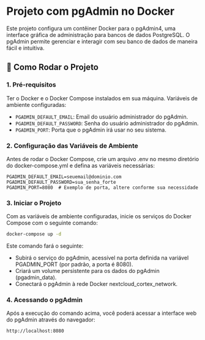 # Projeto com pgAdmin no Docker

Este projeto configura um contêiner Docker para o pgAdmin4, uma interface gráfica de administração para bancos de dados PostgreSQL. O pgAdmin permite gerenciar e interagir com seu banco de dados de maneira fácil e intuitiva.

## 🚀 Como Rodar o Projeto
### 1. Pré-requisitos
Ter o Docker e o Docker Compose instalados em sua máquina.
Variáveis de ambiente configuradas:
- `PGADMIN_DEFAULT_EMAIL`: Email do usuário administrador do pgAdmin.
- `PGADMIN_DEFAULT_PASSWORD`: Senha do usuário administrador do pgAdmin.
- `PGADMIN_PORT`: Porta que o pgAdmin irá usar no seu sistema.
### 2. Configuração das Variáveis de Ambiente
Antes de rodar o Docker Compose, crie um arquivo .env no mesmo diretório do docker-compose.yml e defina as variáveis necessárias:


```
PGADMIN_DEFAULT_EMAIL=seuemail@dominio.com
PGADMIN_DEFAULT_PASSWORD=sua_senha_forte
PGADMIN_PORT=8080  # Exemplo de porta, altere conforme sua necessidade
```

### 3. Iniciar o Projeto
Com as variáveis de ambiente configuradas, inicie os serviços do Docker Compose com o seguinte comando:

```sh
docker-compose up -d
```

Este comando fará o seguinte:

- Subirá o serviço do pgAdmin, acessível na porta definida na variável PGADMIN_PORT (por padrão, a porta é 8080).
- Criará um volume persistente para os dados do pgAdmin (pgadmin_data).
- Conectará o pgAdmin à rede Docker nextcloud_cortex_network.

### 4. Acessando o pgAdmin
Após a execução do comando acima, você poderá acessar a interface web do pgAdmin através do navegador:

```
http://localhost:8080
```

